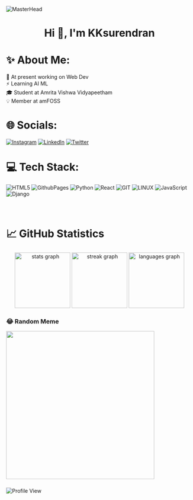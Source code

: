![MasterHead](https://github.com/Anmol-Baranwal/Cool-GIFs-For-GitHub/assets/74038190/d48893bd-0757-481c-8d7e-ba3e163feae7)
<h1 align="center">Hi 👋, I'm KKsurendran</h1>

# ✨ About Me:
💫 At present working on Web Dev<br>⚡ Learning AI ML<br>🎓 Student at Amrita Vishwa Vidyapeetham<br>💡 Member at amFOSS

# 🌐 Socials:
[![Instagram](https://img.shields.io/badge/Instagram-E4405F?style=for-the-badge&logo=instagram&logoColor=white)](https://instagram.com/_samurai_shiba) [![LinkedIn](https://img.shields.io/badge/LinkedIn-0077B5?style=for-the-badge&logo=linkedin&logoColor=white)](https://www.linkedin.com/in/kk-surendran/) [![Twitter](https://img.shields.io/badge/Twitter-1DA1F2?style=for-the-badge&logo=twitter&logoColor=white)](https://twitter.com/kksurendran06) 

# 💻 Tech Stack:
![HTML5](https://img.shields.io/badge/html5-%23E34F26.svg?style=for-the-badge&logo=html5&logoColor=white) ![GithubPages](https://img.shields.io/badge/github%20pages-121013?style=for-the-badge&logo=github&logoColor=white) ![Python](https://img.shields.io/badge/python-3670A0?style=for-the-badge&logo=python&logoColor=ffdd54) ![React](https://img.shields.io/badge/react-%2320232a.svg?style=for-the-badge&logo=react&logoColor=%2361DAFB) ![GIT](https://img.shields.io/badge/Git-fc6d26?style=for-the-badge&logo=git&logoColor=white) ![LINUX](https://img.shields.io/badge/Linux-FCC624?style=for-the-badge&logo=linux&logoColor=black)  ![JavaScript](https://img.shields.io/badge/JavaScript-F7DF1E?style=for-the-badge&logo=javascript&logoColor=black) ![Django](https://img.shields.io/badge/Django-092E20?style=for-the-badge&logo=django&logoColor=white)

###

<br clear="both">

<h1 align="left">📈 GitHub Statistics</h1>

###

<div align="center">
  <img src="https://github-readme-stats.vercel.app/api?username=kksurendran06&hide_title=false&hide_rank=false&show_icons=true&include_all_commits=true&count_private=true&disable_animations=false&theme=radical&locale=en&hide_border=false" height="150" alt="stats graph"  />
  <img src="https://streak-stats.demolab.com?user=kksurendran06&locale=en&mode=daily&theme=radical&hide_border=false&border_radius=5" height="150" alt="streak graph"  />
  <img src="https://github-readme-stats.vercel.app/api/top-langs?username=kksurendran06&locale=en&hide_title=false&layout=compact&card_width=320&langs_count=5&theme=radical&hide_border=false" height="150" alt="languages graph"  />
</div>

### 😂 Random Meme 
<img src='https://randommeme-five.vercel.app/' style="height: 400px;"/>

###

![Profile View](https://visitcount.itsvg.in/api?id=KKSurendran06&label=Profile%20Views&color=10&icon=0&pretty=true)
